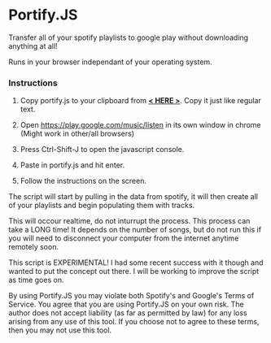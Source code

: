 # Portify.JS

Transfer all of your spotify playlists to google play without downloading anything at all!

Runs in your browser independant of your operating system.

### Instructions

1. Copy portify.js to your clipboard from  **[< HERE >](https://raw.githubusercontent.com/jordam/Portify.JS/master/portify.js)**. Copy it just like regular text.

2. Open https://play.google.com/music/listen in its own window in chrome (Might work in other/all browsers)

3. Press Ctrl-Shift-J to open the javascript console. 

4. Paste in portify.js and hit enter. 

5. Follow the instructions on the screen.

The script will start by pulling in the data from spotify, it will then create all of your playlists and begin populating them with tracks.

This will occour realtime, do not inturrupt the process. This process can take a LONG time! It depends on the number of songs, but do not run this if you will need to disconnect your computer from the internet anytime remotely soon.

This script is EXPERIMENTAL! I had some recent success with it though and wanted to put the concept out there. I will be working to improve the script as time goes on.

By using Portify.JS you may violate both Spotify's and Google's Terms of Service. You agree that you are using Portify.JS on your own risk. The author does not accept liability (as far as permitted by law) for any loss arising from any use of this tool. If you choose not to agree to these terms, then you may not use this tool.